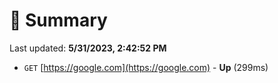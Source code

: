 # 📖 Summary
Last updated: **5/31/2023, 2:42:52 PM**

- `GET` [https://google.com](https://google.com) - **Up** (299ms)
